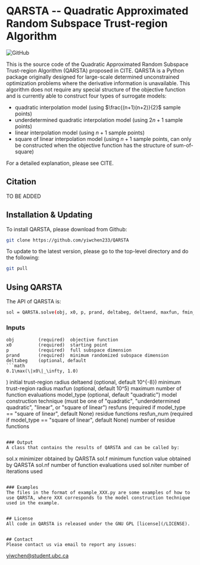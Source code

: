 # QARSTA -- Quadratic Approximated Random Subspace Trust-region Algorithm
![GitHub](https://img.shields.io/badge/License-GPL%20v3-blue.svg)

This is the source code of the Quadratic Approximated Random Subspace Trust-region Algorithm (QARSTA) proposed in CITE.  QARSTA is a Python package originally designed for large-scale determined unconstrained optimization problems where the derivative information is unavailable.  This algorithm does not require any special structure of the objective function and is currently able to construct four types of surrogate models:
* quadratic interpolation model (using $\frac{(n+1)(n+2)}{2}$ sample points)  
* underdetermined quadratic interpolation model (using $2n+1$ sample points)  
* linear interpolation model (using $n+1$ sample points)  
* square of linear interpolation model (using $n+1$ sample points, can only be constructed when the objective function has the structure of sum-of-square)

For a detailed explanation, please see CITE.

## Citation
TO BE ADDED


## Installation & Updating
To install QARSTA, please download from Github:
```sh
git clone https://github.com/yiwchen233/QARSTA
```

To update to the latest version, please go to the top-level directory and do the following:
```sh
git pull
```


## Using QARSTA
The API of QARSTA is:
```sh
sol = QARSTA.solve(obj, x0, p, prand, deltabeg, deltaend, maxfun, fmin_true, model_type, resfuns, resfun_num)
```

### Inputs
```
obj         (required)  objective function
x0          (required)  starting point
p           (required)  full subspace dimension
prand       (required)  minimum randomized subspace dimension
deltabeg    (optional, default 
```math
0.1\max(\|x0\|_\infty, 1.0)
```
)  initial trust-region radius
deltaend    (optional, default 10^{-8})  minimum trust-region radius
maxfun      (optional, default 10^5)  maximum number of function evaluations
model_type  (optional, default "quadratic")  model construction technique (must be one of "quadratic", "underdetermined quadratic", "linear", or "square of linear")
resfuns     (required if model_type == "square of linear", default None)  residue functions
resfun_num  (required if model_type == "square of linear", default None)  number of residue functions
```

### Output
A class that contains the results of QARSTA and can be called by:
```
sol.x      minimizer obtained by QARSTA
sol.f      minimum function value obtained by QARSTA
sol.nf     number of function evaluations used
sol.niter  number of iterations used
```

### Examples
The files in the format of example_XXX.py are some examples of how to use QARSTA, where XXX corresponds to the model construction technique used in the example. 


## License 
All code in QARSTA is released under the GNU GPL [license](/LICENSE).  


## Contact
Please contact us via email to report any issues:
```
yiwchen@student.ubc.ca
```
